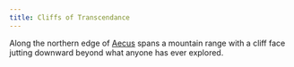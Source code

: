 ```yaml
---
title: Cliffs of Transcendance
---
```


Along the northern edge of [Aecus](aecus) spans a mountain range with a cliff face jutting downward beyond what anyone has ever explored.

